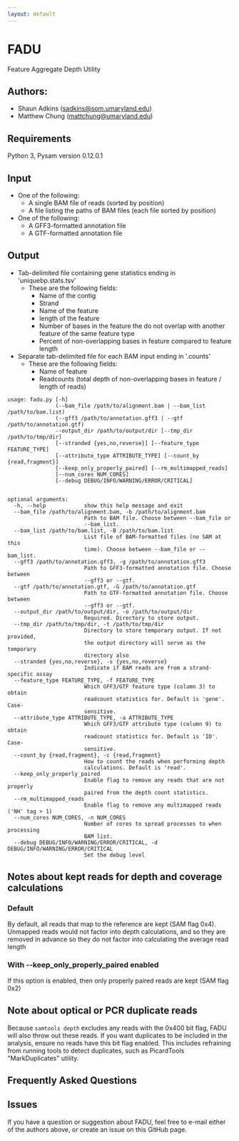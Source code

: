```yaml
---
layout: default
---
```


# FADU
Feature Aggregate Depth Utility

## Authors:
* Shaun Adkins (sadkins@som.umaryland.edu)
* Matthew Chung (mattchung@umaryland.edu)

## Requirements
Python 3, Pysam version 0.12.0.1

## Input
* One of the following:
  * A single BAM file of reads (sorted by position)
  * A file listing the paths of BAM files (each file sorted by position)
* One of the following:
  * A GFF3-formatted annotation file
  * A GTF-formatted annotation file

## Output
* Tab-delimited file containing gene statistics ending in 'uniquebp.stats.tsv'
  * These are the following fields:
    * Name of the contig
    * Strand
    * Name of the feature
    * length of the feature
    * Number of bases in the feature the do not overlap with another feature of the same feature type
    * Percent of non-overlapping bases in feature compared to feature length
* Separate tab-delimited file for each BAM input ending in '.counts'
  * These are the following fields:
    * Name of feature
    * Readcounts (total depth of non-overlapping bases in feature / length of reads)

```
usage: fadu.py [-h]
               (--bam_file /path/to/alignment.bam | --bam_list /path/to/bam.list)
               (--gff3 /path/to/annotation.gff3 | --gtf /path/to/annotation.gtf)
               --output_dir /path/to/output/dir [--tmp_dir /path/to/tmp/dir]
               [--stranded {yes,no,reverse}] [--feature_type FEATURE_TYPE]
               [--attribute_type ATTRIBUTE_TYPE] [--count_by {read,fragment}]
               [--keep_only_properly_paired] [--rm_multimapped_reads]
               [--num_cores NUM_CORES]
               [--debug DEBUG/INFO/WARNING/ERROR/CRITICAL]


optional arguments:
  -h, --help            show this help message and exit
  --bam_file /path/to/alignment.bam, -b /path/to/alignment.bam
                        Path to BAM file. Choose between --bam_file or
                        --bam_list.
  --bam_list /path/to/bam.list, -B /path/to/bam.list
                        List file of BAM-formatted files (no SAM at this
                        time). Choose between --bam_file or --bam_list.
  --gff3 /path/to/annotation.gff3, -g /path/to/annotation.gff3
                        Path to GFF3-formatted annotation file. Choose between
                        --gff3 or --gtf.
  --gtf /path/to/annotation.gtf, -G /path/to/annotation.gtf
                        Path to GTF-formatted annotation file. Choose between
                        --gff3 or --gtf.
  --output_dir /path/to/output/dir, -o /path/to/output/dir
                        Required. Directory to store output.
  --tmp_dir /path/to/tmp/dir, -t /path/to/tmp/dir
                        Directory to store temporary output. If not provided,
                        the output directory will serve as the temporary
                        directory also
  --stranded {yes,no,reverse}, -s {yes,no,reverse}
                        Indicate if BAM reads are from a strand-specific assay
  --feature_type FEATURE_TYPE, -f FEATURE_TYPE
                        Which GFF3/GTF feature type (column 3) to obtain
                        readcount statistics for. Default is 'gene'. Case-
                        sensitive.
  --attribute_type ATTRIBUTE_TYPE, -a ATTRIBUTE_TYPE
                        Which GFF3/GTF attribute type (column 9) to obtain
                        readcount statistics for. Default is 'ID'. Case-
                        sensitive.
  --count_by {read,fragment}, -c {read,fragment}
                        How to count the reads when performing depth
                        calculations. Default is 'read'.
  --keep_only_properly_paired
                        Enable flag to remove any reads that are not properly
                        paired from the depth count statistics.
  --rm_multimapped_reads
                        Enable flag to remove any multimapped reads ('NH' tag > 1)
  --num_cores NUM_CORES, -n NUM_CORES
                        Number of cores to spread processes to when processing
                        BAM list.
  --debug DEBUG/INFO/WARNING/ERROR/CRITICAL, -d DEBUG/INFO/WARNING/ERROR/CRITICAL
                        Set the debug level
```

## Notes about kept reads for depth and coverage calculations
### Default
By default, all reads that map to the reference are kept (SAM flag 0x4).  Unmapped reads would not factor into depth calculations, and so they are removed in advance so they do not factor into calculating the average read length
### With --keep\_only\_properly\_paired enabled
If this option is enabled, then only properly paired reads are kept (SAM flag 0x2)

## Note about optical or PCR duplicate reads
Because `samtools depth` excludes any reads with the 0x400 bit flag, FADU will also throw out these reads.  If you want duplicates to be included in the analysis, ensure no reads have this bit flag enabled.  This includes refraining from running tools to detect duplicates, such as PicardTools "MarkDuplicates" utility.

## Frequently Asked Questions

## Issues
If you have a question or suggestion about FADU, feel free to e-mail either of the authors above, or create an issue on this GitHub page.

